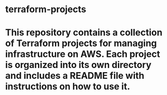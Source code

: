 # terraform-projects
# This repository contains a collection of Terraform projects for managing infrastructure on AWS. Each project is organized into its own directory and includes a README file with instructions on how to use it.
